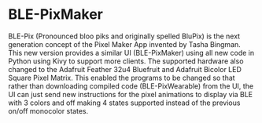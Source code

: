 # BLE-PixMaker
BLE-Pix (Pronounced bloo piks and originally spelled BluPix) is the next generation concept of the Pixel Maker App invented by Tasha Bingman.  This new version provides a similar UI (BLE-PixMaker) using all new code in Python using Kivy to support more clients. The supported hardware also changed to the Adafruit Feather 32u4 Bluefruit and Adafruit Bicolor LED Square Pixel Matrix.  This enabled  the programs to be changed so that rather than downloading compiled code (BLE-PixWearable) from the UI, the UI can just send new instructions for the pixel animations to display via BLE with 3 colors and off making 4 states supported instead of the previous on/off monocolor states.
